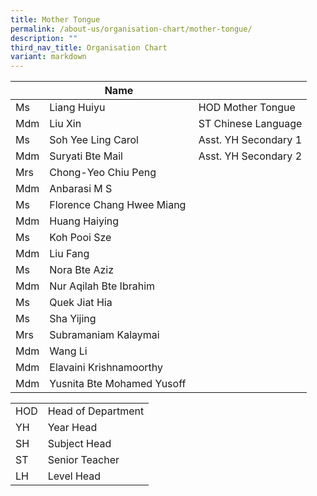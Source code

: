 ```yaml
---
title: Mother Tongue
permalink: /about-us/organisation-chart/mother-tongue/
description: ""
third_nav_title: Organisation Chart
variant: markdown
---
```

|  | Name |  |
| --- | --- | --- |
| Ms  | Liang Huiyu  |HOD Mother Tongue  |
| Mdm | Liu Xin | ST Chinese Language |
| Ms | Soh Yee Ling Carol | Asst. YH Secondary 1 |
| Mdm | Suryati Bte Mail | Asst. YH Secondary 2 |
| Mrs | Chong-Yeo Chiu Peng |  |
| Mdm | Anbarasi M S  |   |
| Ms  | Florence Chang Hwee Miang  |   |
| Mdm | Huang Haiying |   |
| Ms | Koh Pooi Sze |   |
| Mdm | Liu Fang |  |
| Ms | Nora Bte Aziz  |  |
| Mdm | Nur Aqilah Bte Ibrahim    |   |
| Ms | Quek Jiat Hia   |   |
| Ms | Sha Yijing   |   |
| Mrs  | Subramaniam Kalaymai  |   |
| Mdm | Wang Li |  |
| Mdm | Elavaini Krishnamoorthy |  |
| Mdm | Yusnita Bte Mohamed Yusoff |  |


| | |
|---|---|
| HOD | Head of Department |
|  YH | Year Head  |
|  SH | Subject Head  |
|  ST | Senior Teacher  |
|  LH | Level Head  |